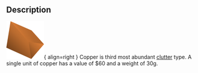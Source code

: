 ## Description
![](../static/clutter/clutter-copper.svg "Copper Image"){ align=right }
Copper is third most abundant [clutter](/clutter "All Clutter Types") type. A single unit of copper has a value of $60 and a weight of 30g.